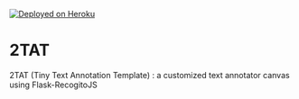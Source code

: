 [![Deployed on Heroku](https://img.shields.io/badge/deployed%20on-heroku-%23664986)](https://ttat-demo-app.herokuapp.com/) 

# 2TAT
2TAT (Tiny Text Annotation Template) :  a customized text annotator canvas using Flask-RecogitoJS
